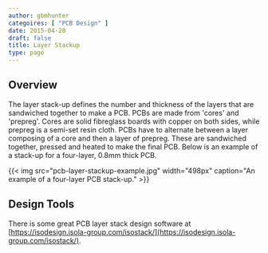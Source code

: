 ```yaml
---
author: gbmhunter
categoires: [ "PCB Design" ]
date: 2015-04-28
draft: false
title: Layer Stackup
type: page
---
```


## Overview

The layer stack-up defines the number and thickness of the layers that are sandwiched together to make a PCB. PCBs are made from 'cores' and 'prepreg'. Cores are solid fibreglass boards with copper on both sides, while prepreg is a semi-set resin cloth. PCBs have to alternate between a layer composing of a core and then a layer of prepreg. These are sandwiched together, pressed and heated to make the final PCB. Below is an example of a stack-up for a four-layer, 0.8mm thick PCB.

{{< img src="pcb-layer-stackup-example.jpg" width="498px" caption="An example of a four-layer PCB stack-up."  >}}

## Design Tools

There is some great PCB layer stack design software at [https://isodesign.isola-group.com/isostack/](https://isodesign.isola-group.com/isostack/).
